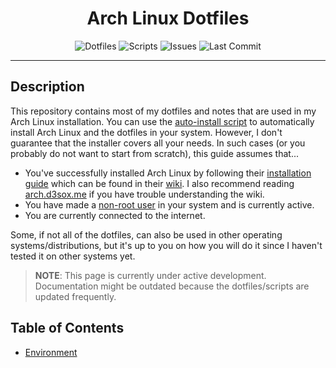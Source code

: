 <div align="center">
  <h1>Arch Linux Dotfiles</h1>
  <img
    src="https://img.shields.io/github/directory-file-count/SetupGuides/ArchLinux/dotfiles?color=%23cba6f7&label=Dotfiles&style=for-the-badge"
    alt="Dotfiles"
  />
  <img
    src="https://img.shields.io/github/directory-file-count/SetupGuides/ArchLinux/scripts?color=%23b4befe&label=Scripts&style=for-the-badge"
    alt="Scripts"
  />
  <img
    src="https://img.shields.io/github/issues-raw/SetupGuides/ArchLinux?color=%23f38ba8&style=for-the-badge"
    alt="Issues"
  />
  <img
    src="https://img.shields.io/github/last-commit/SetupGuides/ArchLinux?color=%23f9e2af&style=for-the-badge"
    alt="Last Commit"
  />
</div>

---

## Description

This repository contains most of my dotfiles and notes that are used in
my Arch Linux installation. You can use the
[auto-install script](./docs/automatic_installation.md)
to automatically install Arch Linux and the dotfiles in your system.
However, I don't guarantee that the installer covers all your needs. In
such cases (or you probably do not want to start from scratch), this
guide assumes that...

- You've successfully installed Arch Linux by following their
  [installation guide](https://wiki.archlinux.org/title/Installation_guide)
  which can be found in their
  [wiki](https://wiki.archlinux.org/). I also recommend
  reading [arch.d3sox.me](https://arch.d3sox.me/) if you have
  trouble understanding the wiki.
- You have made a [non-root user](#) in your system
  and is currently active.
- You are currently connected to the internet.

Some, if not all of the dotfiles, can also be used in other operating
systems/distributions, but it's up to you on how you will do it since I
haven't tested it on other systems yet.

> **NOTE**: This page is currently under active development.
> Documentation might be outdated because the dotfiles/scripts are updated
> frequently.

## Table of Contents

- [Environment](./docs/1-environment.md)
